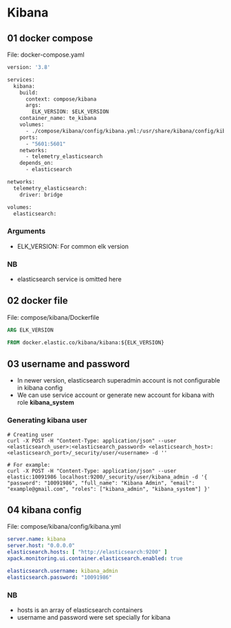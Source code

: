 # Kibana

## 01 docker compose

File: docker-compose.yaml

```dockerfile
version: '3.8'

services:
  kibana:
    build:
      context: compose/kibana
      args:
        ELK_VERSION: $ELK_VERSION
    container_name: te_kibana
    volumes:
      - ./compose/kibana/config/kibana.yml:/usr/share/kibana/config/kibana.yml:ro
    ports:
      - "5601:5601"
    networks:
      - telemetry_elasticsearch
    depends_on:
      - elasticsearch

networks:
  telemetry_elasticsearch:
    driver: bridge

volumes:
  elasticsearch:
```

### Arguments

- ELK_VERSION: For common elk version

### NB

- elasticsearch service is omitted here

## 02 docker file

File: compose/kibana/Dockerfile

```dockerfile
ARG ELK_VERSION

FROM docker.elastic.co/kibana/kibana:${ELK_VERSION}
```

## 03 username and password

- In newer version, elasticsearch superadmin account is not configurable in kibana config
- We can use service account or generate new account for kibana with role **kibana_system**

### Generating kibana user

```shell
# Creating user
curl -X POST -H "Content-Type: application/json" --user <elasticsearch_user>:<elasticsearch_password> <elasticsearch_host>:<elasticsearch_port>/_security/user/<username> -d ''

# For example:
curl -X POST -H "Content-Type: application/json" --user elastic:10091986 localhost:9200/_security/user/kibana_admin -d '{ "password": "10091986", "full_name": "Kibana Admin", "email": "example@gmail.com", "roles": ["kibana_admin", "kibana_system"] }'
```

## 04 kibana config

File: compose/kibana/config/kibana.yml

```yaml
server.name: kibana
server.host: "0.0.0.0"
elasticsearch.hosts: [ "http://elasticsearch:9200" ]
xpack.monitoring.ui.container.elasticsearch.enabled: true

elasticsearch.username: kibana_admin
elasticsearch.password: "10091986"
```

### NB

- hosts is an array of elasticsearch containers
- username and password were set specially for kibana
